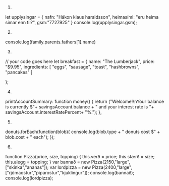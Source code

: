 1)

let upplysingar =
{
nafn: "Hákon klaus haraldsson",
heimasími: "eru heima símar enn til?",
gsm:"7727925"
}
console.log(upplysingar.gsm);

2)

console.log(family.parents.fathers[1].name)

3)

// your code goes here
let breakfast = {
  name: "The Lumberjack", 
  price: "$9.95",
  ingredients: [ "eggs", "sausage", "toast", "hashbrowns", "pancakes" ]

};

4)

printAccountSummary: function money() {
    return ("Welcome!\nYour balance is currently $"+ savingsAccount.balance +
	" and your interest rate is "+ savingsAccount.interestRatePercent+ "%.");
  },
  
5)

donuts.forEach(function(blob){
  console.log(blob.type + " donuts cost $" + blob.cost + " each");
});

6)

function Pizza(price, size, topping) {
    this.verð = price;
    this.stærð = size;
    this.alegg = topping;
}
var bannað = new Pizza(2150,"large",["skinka","ananas"]);
var lordpizza = new Pizza(2400,"large",["rjómaostur","piparostur","kjuklingur"]);
console.log(bannað);
console.log(lordpizza);
